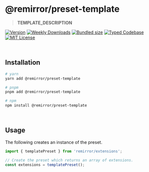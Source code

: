 # @remirror/preset-template

> **TEMPLATE_DESCRIPTION**

[![Version][version]][npm] [![Weekly Downloads][downloads-badge]][npm] [![Bundled size][size-badge]][size] [![Typed Codebase][typescript]](#) [![MIT License][license]](#)

[version]: https://flat.badgen.net/npm/v/@remirror/preset-template/next
[npm]: https://npmjs.com/package/@remirror/preset-template/v/next
[license]: https://flat.badgen.net/badge/license/MIT/purple
[size]: https://bundlephobia.com/result?p=@remirror/preset-template
[size-badge]: https://flat.badgen.net/bundlephobia/minzip/@remirror/preset-template
[typescript]: https://flat.badgen.net/badge/icon/TypeScript?icon=typescript&label
[downloads-badge]: https://badgen.net/npm/dw/@remirror/preset-template/red?icon=npm

<br />

## Installation

```bash
# yarn
yarn add @remirror/preset-template

# pnpm
pnpm add @remirror/preset-template

# npm
npm install @remirror/preset-template
```

<br />

## Usage

The following creates an instance of the preset.

```ts
import { templatePreset } from 'remirror/extensions';

// Create the preset which returns an array of extensions.
const extensions = templatePreset();
```
